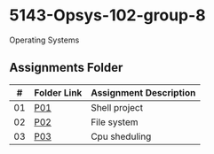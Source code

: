 # 5143-Opsys-102-group-8
Operating Systems


##  Assignments Folder

|   #   | Folder Link | Assignment Description |
| :---: | ----------- | ---------------------- |
|    01  |  [P01](https://github.com/saikoushikp/5143-Opsys-102/tree/main/Assignments/P01)|Shell project
| 02  | [P02](https://github.com/saikoushikp/5143-Opsys-102/tree/main/Assignments/P02)|File system
|03   |[P03](https://github.com/saikoushikp/5143-Opsys-102/tree/main/Assignments/P03) |Cpu sheduling

